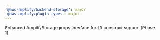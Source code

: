 ```yaml
---
'@aws-amplify/backend-storage': major
'@aws-amplify/plugin-types': major
---
```


Enhanced AmplifyStorage props interface for L3 construct support (Phase 1)
